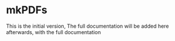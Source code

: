 # mkPDFs

This is the initial version, The full documentation will be added here afterwards, with the full documentation 
